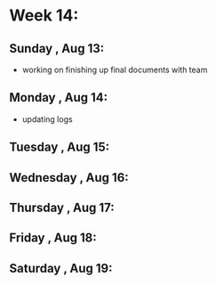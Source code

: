 # Week 14:
## Sunday , Aug 13:
- working on finishing up final documents with team

## Monday , Aug 14:
- updating logs

## Tuesday , Aug 15:

## Wednesday , Aug 16:

## Thursday , Aug 17:

## Friday , Aug 18:

## Saturday , Aug 19: